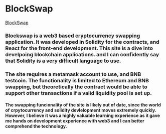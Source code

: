 # BlockSwap
[BlockSwap](https://blockswap-sandy.vercel.app/)

### Blockswap is a web3 based cryptocurrency swapping application. It was developed in Solidity for the contracts, and React for the front-end development. This site is a dive into develpoing blockchain applications. and I can confidently say that Solidity is a very difficult language to use. 

### The site requires a metamask account to use, and BNB testcoin. The functionality is limited to Ethereum and BNB swapping, but theoretically the contract would be able to support other transactions if a valid liquidity pool is set up. 

#### The swapping funcionality of the site is likely out of date, since the world of crpytocurrency and solidity devlelopment moves extremely quickly. However, I believe it was a highly valuable learning experience as it gave me hands on development experience with web3 and I can better comprehend the technology.
